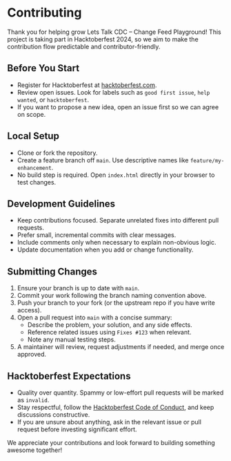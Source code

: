 # Contributing

Thank you for helping grow Lets Talk CDC – Change Feed Playground! This project is taking part in Hacktoberfest 2024, so we aim to make the contribution flow predictable and contributor-friendly.

## Before You Start
- Register for Hacktoberfest at [hacktoberfest.com](https://hacktoberfest.com/).
- Review open issues. Look for labels such as `good first issue`, `help wanted`, or `hacktoberfest`.
- If you want to propose a new idea, open an issue first so we can agree on scope.

## Local Setup
- Clone or fork the repository.
- Create a feature branch off `main`. Use descriptive names like `feature/my-enhancement`.
- No build step is required. Open `index.html` directly in your browser to test changes.

## Development Guidelines
- Keep contributions focused. Separate unrelated fixes into different pull requests.
- Prefer small, incremental commits with clear messages.
- Include comments only when necessary to explain non-obvious logic.
- Update documentation when you add or change functionality.

## Submitting Changes
1. Ensure your branch is up to date with `main`.
2. Commit your work following the branch naming convention above.
3. Push your branch to your fork (or the upstream repo if you have write access).
4. Open a pull request into `main` with a concise summary:
   - Describe the problem, your solution, and any side effects.
   - Reference related issues using `Fixes #123` when relevant.
   - Note any manual testing steps.
5. A maintainer will review, request adjustments if needed, and merge once approved.

## Hacktoberfest Expectations
- Quality over quantity. Spammy or low-effort pull requests will be marked as `invalid`.
- Stay respectful, follow the [Hacktoberfest Code of Conduct](https://hacktoberfest.com/participation/#codeofconduct), and keep discussions constructive.
- If you are unsure about anything, ask in the relevant issue or pull request before investing significant effort.

We appreciate your contributions and look forward to building something awesome together!
